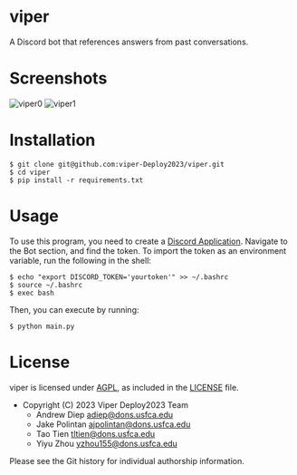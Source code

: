 # viper

A Discord bot that references answers from past conversations.

# Screenshots

![viper0](https://github.com/viper-Deploy2023/viper/blob/main/screenshots/viper0.png?raw=true)
![viper1](https://github.com/viper-Deploy2023/viper/blob/main/screenshots/viper1.png?raw=true)

# Installation

```shell
$ git clone git@github.com:viper-Deploy2023/viper.git
$ cd viper
$ pip install -r requirements.txt
```

# Usage

To use this program, you need to create a [Discord Application](https://discord.com/developers/applications).
Navigate to the Bot section, and find the token. To import the token as an environment
variable, run the following in the shell:

```shell
$ echo "export DISCORD_TOKEN='yourtoken'" >> ~/.bashrc
$ source ~/.bashrc
$ exec bash
```

Then, you can execute by running:

```shell
$ python main.py
```

# License

viper is licensed under [AGPL](https://www.gnu.org/licenses/agpl-3.0.en.html), as
included in the [LICENSE](LICENSE) file.

- Copyright (C) 2023 Viper Deploy2023 Team
    * Andrew Diep <adiep@dons.usfca.edu>
	* Jake Polintan <ajpolintan@dons.usfca.edu>
	* Tao Tien <tltien@dons.usfca.edu>
    * Yiyu Zhou <yzhou155@dons.usfca.edu>

Please see the Git history for individual authorship information.
